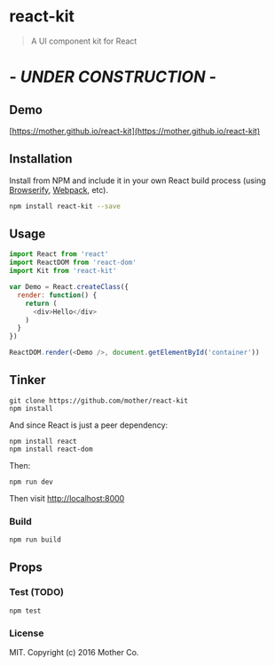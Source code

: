 react-kit
=======================

> A UI component kit for React

# - *UNDER CONSTRUCTION* -

## Demo

[https://mother.github.io/react-kit](https://mother.github.io/react-kit)

## Installation

Install from NPM and include it in your own React build process (using [Browserify](http://browserify.org), [Webpack](http://webpack.github.io/), etc).

```bash
npm install react-kit --save
```

## Usage

```js
import React from 'react'
import ReactDOM from 'react-dom'
import Kit from 'react-kit'

var Demo = React.createClass({
  render: function() {
    return (
      <div>Hello</div>
    )
  }
})

ReactDOM.render(<Demo />, document.getElementById('container'))
```

## Tinker

```
git clone https://github.com/mother/react-kit
npm install
```
And since React is just a peer dependency:
```
npm install react
npm install react-dom
```
Then:
```
npm run dev
```
Then visit [http://localhost:8000](http://localhost:8000)

### Build

```
npm run build
```

## Props



### Test (TODO)

```
npm test
```

### License

MIT. Copyright (c) 2016 Mother Co.
